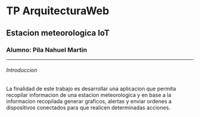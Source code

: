 # TP ArquitecturaWeb


## Estacion meteorologica IoT


### Alumno: Pila Nahuel Martin


* * *

###### Introduccion

La finalidad de este trabajo es desarrollar una aplicacion que permita recopilar informacion de una estacion meteorologica y en base a la informacion recopilada generar graficos, alertas y enviar ordenes a dispositivos conectados para que realicen determinadas acciones.
